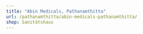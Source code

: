```yaml
---
title: "Abin Medicals, Pathanamthitta"
url: /pathanamthitta/abin-medicals-pathanamthitta/
shop: Sanitätshaus
---
```


